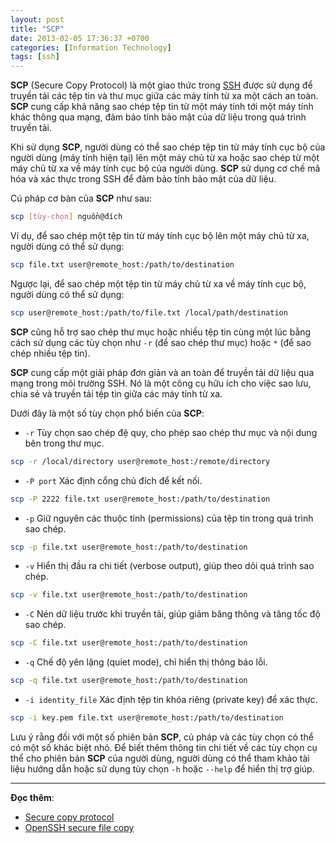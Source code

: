 ```yaml
---
layout: post
title: "SCP"
date: 2013-02-05 17:36:37 +0700
categories: [Information Technology]
tags: [ssh]
---
```


**SCP** (Secure Copy Protocol) là một giao thức trong [SSH](https://vegetaz.github.io/ssh/2013/02/01/ssh.html) được sử dụng để truyền tải các tệp tin và thư mục giữa các máy tính từ xa một cách an toàn. **SCP** cung cấp khả năng sao chép tệp tin từ một máy tính tới một máy tính khác thông qua mạng, đảm bảo tính bảo mật của dữ liệu trong quá trình truyền tải.

Khi sử dụng **SCP**, người dùng có thể sao chép tệp tin từ máy tính cục bộ của người dùng (máy tính hiện tại) lên một máy chủ từ xa hoặc sao chép từ một máy chủ từ xa về máy tính cục bộ của người dùng. **SCP** sử dụng cơ chế mã hóa và xác thực trong SSH để đảm bảo tính bảo mật của dữ liệu.

Cú pháp cơ bản của **SCP** như sau:
```bash
scp [tùy-chọn] nguồn@đích
```
Ví dụ, để sao chép một tệp tin từ máy tính cục bộ lên một máy chủ từ xa, người dùng có thể sử dụng:
```bash
scp file.txt user@remote_host:/path/to/destination
```
Ngược lại, để sao chép một tệp tin từ máy chủ từ xa về máy tính cục bộ, người dùng có thể sử dụng:
```bash
scp user@remote_host:/path/to/file.txt /local/path/destination
```
**SCP** cũng hỗ trợ sao chép thư mục hoặc nhiều tệp tin cùng một lúc bằng cách sử dụng các tùy chọn như `-r` (để sao chép thư mục) hoặc `*` (để sao chép nhiều tệp tin).

**SCP** cung cấp một giải pháp đơn giản và an toàn để truyền tải dữ liệu qua mạng trong môi trường SSH. Nó là một công cụ hữu ích cho việc sao lưu, chia sẻ và truyền tải tệp tin giữa các máy tính từ xa.

Dưới đây là một số tùy chọn phổ biến của **SCP**:

- `-r` Tùy chọn sao chép đệ quy, cho phép sao chép thư mục và nội dung bên trong thư mục.
```bash
scp -r /local/directory user@remote_host:/remote/directory
```

- `-P port` Xác định cổng chủ đích để kết nối.
```bash
scp -P 2222 file.txt user@remote_host:/path/to/destination
```

- `-p` Giữ nguyên các thuộc tính (permissions) của tệp tin trong quá trình sao chép.
```bash
scp -p file.txt user@remote_host:/path/to/destination
```

- `-v` Hiển thị đầu ra chi tiết (verbose output), giúp theo dõi quá trình sao chép.
```bash
scp -v file.txt user@remote_host:/path/to/destination
```

- `-C` Nén dữ liệu trước khi truyền tải, giúp giảm băng thông và tăng tốc độ sao chép.
```bash
scp -C file.txt user@remote_host:/path/to/destination
```

- `-q` Chế độ yên lặng (quiet mode), chỉ hiển thị thông báo lỗi.
```bash
scp -q file.txt user@remote_host:/path/to/destination
```

- `-i identity_file` Xác định tệp tin khóa riêng (private key) để xác thực.
```bash
scp -i key.pem file.txt user@remote_host:/path/to/destination
```

Lưu ý rằng đối với một số phiên bản **SCP**, cú pháp và các tùy chọn có thể có một số khác biệt nhỏ. Để biết thêm thông tin chi tiết về các tùy chọn cụ thể cho phiên bản **SCP** của người dùng, người dùng có thể tham khảo tài liệu hướng dẫn hoặc sử dụng tùy chọn `-h` hoặc `--help` để hiển thị trợ giúp.

---

**Đọc thêm**:  
- [Secure copy protocol](https://en.wikipedia.org/wiki/Secure_copy_protocol)
- [OpenSSH secure file copy](https://man.openbsd.org/scp)
